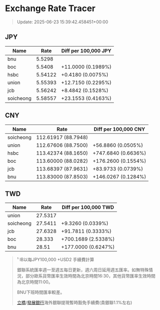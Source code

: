 # Exchange Rate Tracer

> Update: 2025-06-23 15:39:42.458451+00:00

## JPY

| Name      |    Rate | Diff per 100,000 JPY   |
|-----------|---------|------------------------|
| bnu       | 5.5298  |                        |
| boc       | 5.5408  | +11.0000 (0.1989%)     |
| hsbc      | 5.54122 | +0.4180 (0.0075%)      |
| union     | 5.55393 | +12.7150 (0.2295%)     |
| jcb       | 5.56242 | +8.4842 (0.1528%)      |
| soicheong | 5.58557 | +23.1553 (0.4163%)     |

## CNY

| Name      | Rate                | Diff per 100,000 CNY   |
|-----------|---------------------|------------------------|
| soicheong | 112.61917	(88.7948) |                        |
| union     | 112.67606	(88.7500) | +56.8860 (0.0505%)     |
| hsbc      | 113.42374	(88.1650) | +747.6840 (0.6636%)    |
| boc       | 113.60000	(88.0282) | +176.2600 (0.1554%)    |
| jcb       | 113.68397	(87.9631) | +83.9733 (0.0739%)     |
| bnu       | 113.83000	(87.8503) | +146.0267 (0.1284%)    |

## TWD

| Name      |    Rate | Diff per 100,000 TWD   |
|-----------|---------|------------------------|
| union     | 27.5317 |                        |
| soicheong | 27.5411 | +9.3260 (0.0339%)      |
| jcb       | 27.6328 | +91.7811 (0.3333%)     |
| boc       | 28.333  | +700.1689 (2.5338%)    |
| bnu       | 28.51   | +177.0000 (0.6247%)    |


> ¹ IB以每JPY100,000 +USD2 手續費計算
>
> 銀聯系統匯率週一至週五每日更新，週六周日延用週五匯率。如無特殊情況，部分歐系貨幣匯率生效時間為北京時間16:30，其他貨幣匯率生效時間為北京時間11:00。
>
> BNU下班時間匯率較差。
>
> [立橋](https://www.wlbank.com.mo/uploads/ueditor/file/20181211/1544536513900230.pdf)/[發展銀行](https://www.mdb.com.mo/Service_Charges_20230728.pdf)海外銀聯提現暫時豁免手續費(貴銀聯1.1%左右)

